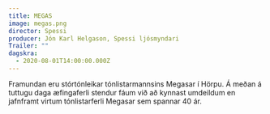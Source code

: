 ```yaml
---
title: MEGAS
image: megas.png
director: Spessi
producer: Jón Karl Helgason, Spessi ljósmyndari
Trailer: ""
dagskra:
  - 2020-08-01T14:00:00.000Z
---
```

Framundan eru stórtónleikar tónlistarmannsins Megasar í Hörpu. Á meðan á tuttugu daga æfingaferli stendur fáum við að kynnast umdeildum en jafnframt virtum tónlistarferli Megasar sem spannar 40 ár.
